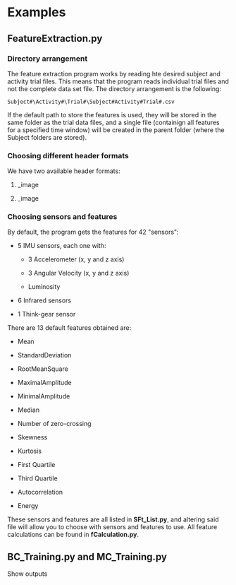 # Examples

## FeatureExtraction.py

### Directory arrangement

The feature extraction program works by reading hte desired subject and activity trial files. This means that the program reads individual trial files and not the complete data set file. The directory arrangement is the following:


    Subject#\Activity#\Trial#\Subject#Activity#Trial#.csv


If the default path to store the features is used, they will be stored in the same folder as the trial data files, and a single file (containign all features for a specified time window) will be created in the parent folder (where the Subject folders are stored).

### Choosing different header formats

We have two available header formats:

1. _image

2. _image

### Choosing sensors and features

By default, the program gets the features for 42 "sensors":

- 5 IMU sensors, each one with:

  - 3 Accelerometer (x, y and z axis)

  - 3 Angular Velocity (x, y and z axis)

  - Luminosity

- 6 Infrared sensors

- 1 Think-gear sensor

There are 13 default features obtained are:

- Mean

- StandardDeviation

- RootMeanSquare

- MaximalAmplitude

- MinimalAmplitude

- Median

- Number of zero-crossing

- Skewness

- Kurtosis

- First Quartile

- Third Quartile

- Autocorrelation

- Energy


These sensors and features are all listed in **SFt_List.py**, and altering said file will allow you to choose with sensors and features to use. All feature calculations can be found in **fCalculation.py**.

## BC_Training.py and MC_Training.py

Show outputs
